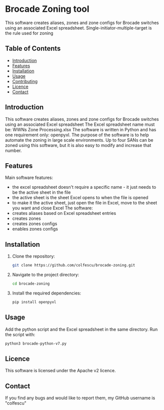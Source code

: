 # Brocade Zoning tool 

This software creates aliases, zones and zone configs for Brocade switches using an associated Excel spreadsheet.
Single-initiator-multiple-target is the rule used for zoning

## Table of Contents

- [Introduction](#introduction)
- [Features](#features)
- [Installation](#installation)
- [Usage](#usage)
- [Contributing](#contributing)
- [Licence](#licence)
- [Contact](#contact)

## Introduction

This software creates aliases, zones and zone configs for Brocade switches using an associated Excel spreadsheet
The Excel spreadsheet name must be: WWNs Zone Processing.xlsx
The software is written in Python and has one requirement only: openpyxl.
The purpose of the software is to help automate the zoning in large scale environments. 
Up to four SANs can be zoned using this software, but it is also easy to modify and increase that number.

## Features

Main software features:

- the excel spreadsheet doesn't require a specific name - it just needs to be the active sheet in the file
- the active sheet is the sheet Excel opens to when the file is opened
- to make it the active sheet, just open the file in Excel, move to the sheet you want and close Excel
The software:
- creates aliases based on Excel spreadsheet entries
- creates zones
- creates zones configs
- enables zones configs


## Installation

1. Clone the repository:
    ```sh
    git clone https://github.com/colfescu/brocade-zoning.git
    ```
2. Navigate to the project directory:
    ```sh
    cd brocade-zoning
    ```
3. Install the required dependencies:
    ```sh
    pip install openpyxl
    ```

## Usage

Add the python script and the Excel spreadsheet in the same directory. 
Run the script with:

```sh
python3 brocade-python-v7.py
```

## Licence

This software is licensed under the Apache v2 licence.

## Contact

If you find any bugs and would like to report them, my GitHub username is "colfescu"

